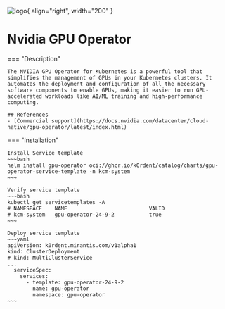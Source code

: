 ![logo](https://assets.nvidiagrid.net/ngc/logos/GPUoperator.png){ align="right", width="200" }
# Nvidia GPU Operator

=== "Description"

    The NVIDIA GPU Operator for Kubernetes is a powerful tool that simplifies the management of GPUs in your Kubernetes clusters. It automates the deployment and configuration of all the necessary software components to enable GPUs, making it easier to run GPU-accelerated workloads like AI/ML training and high-performance computing.

    ## References
    - [Commercial support](https://docs.nvidia.com/datacenter/cloud-native/gpu-operator/latest/index.html)

=== "Installation"

    Install Service template
    ~~~bash
    helm install gpu-operator oci://ghcr.io/k0rdent/catalog/charts/gpu-operator-service-template -n kcm-system
    ~~~

    Verify service template
    ~~~bash
    kubectl get servicetemplates -A
    # NAMESPACE    NAME                          VALID
    # kcm-system   gpu-operator-24-9-2           true
    ~~~

    Deploy service template
    ~~~yaml
    apiVersion: k0rdent.mirantis.com/v1alpha1
    kind: ClusterDeployment
    # kind: MultiClusterService
    ...
      serviceSpec:
        services:
          - template: gpu-operator-24-9-2
            name: gpu-operator
            namespace: gpu-operator
    ~~~
